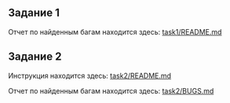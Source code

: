 ## Задание 1

Отчет по найденным багам находится здесь: [task1/README.md](task1/README.md)

## Задание 2

Инструкция находится здесь: [task2/README.md](task2/README.md)

Отчет по найденным багам находится здесь:
[task2/BUGS.md](task2/README.md)